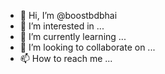 - 👋 Hi, I’m @boostbdbhai
- 👀 I’m interested in ...
- 🌱 I’m currently learning ...
- 💞️ I’m looking to collaborate on ...
- 📫 How to reach me ...

<!---
boostbdbhai/boostbdbhai is a ✨ special ✨ repository because its `README.md` (this file) appears on your GitHub profile.
You can click the Preview link to take a look at your changes.
--->
